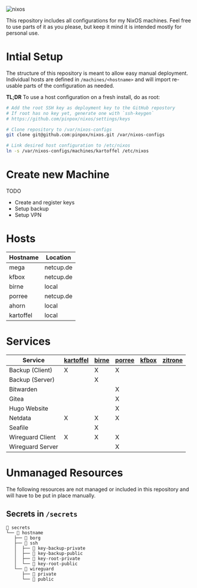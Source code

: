 ![nixos](https://socialify.git.ci/pinpox/nixos/image?description=1&descriptionEditable=My%20NixOS%20Configurations&font=Source%20Code%20Pro&forks=1&issues=1&logo=https%3A%2F%2Fpablo.tools%2Fnixoscolorful.svg&owner=1&pattern=Circuit%20Board&pulls=1&stargazers=1&theme=Light)

This repository includes all configurations for my NixOS machines. Feel free to
use parts of it as you please, but keep it mind it is intended mostly for
personal use.

# Intial Setup

The structure of this repository is meant to allow easy manual deployment.
Individual hosts are defined in `/machines/<hostname>` and will import
re-usable parts of the configuration as needed. 

**TL;DR** To use a host configuration on a fresh install, do as root:
```bash
# Add the root SSH key as deployment key to the GitHub repostory
# If root has no key yet, generate one with `ssh-keygen`
# https://github.com/pinpox/nixos/settings/keys

# Clone repository to /var/nixos-configs
git clone git@github.com:pinpox/nixos.git /var/nixos-configs

# Link desired host configuration to /etc/nixos
ln -s /var/nixos-configs/machines/kartoffel /etc/nixos
```

# Create new Machine

TODO
- Create and register keys
- Setup backup
- Setup VPN

# Hosts

| Hostname  | Location  |
|-----------|-----------|
| mega      | netcup.de |
| kfbox     | netcup.de |
| birne     | local     |
| porree    | netcup.de |
| ahorn     | local     |
| kartoffel | local     |

# Services

| Service          | [kartoffel](./machines/kartoffel) | [birne](./machines/birne) | [porree](./machines/porree) | [kfbox](./machines/kfbox) | [zitrone](./machines/zitrone) |
| --               | ---                               | ---                       | ---                         | ---                       | ---                           |
| Backup (Client)  | X                                 | X                         | X                           |                           |                               |
| Backup (Server)  |                                   | X                         |                             |                           |                               |
| Bitwarden        |                                   |                           | X                           |                           |                               |
| Gitea            |                                   |                           | X                           |                           |                               |
| Hugo Website     |                                   |                           | X                           |                           |                               |
| Netdata          | X                                 | X                         | X                           |                           |                               |
| Seafile          |                                   | X                         |                             |                           |                               |
| Wireguard Client | X                                 | X                         | X                           |                           |                               |
| Wireguard Server |                                   |                           | X                           |                           |                               |

# Unmanaged Resources

The following resources are not managed or included in this repository and will
have to be put in place manually.

## Secrets in `/secrets`
```
 secrets
└──  hostname
   ├──  borg
   ├──  ssh
   │  ├──  key-backup-private
   │  ├──  key-backup-public
   │  ├──  key-root-private
   │  └──  key-root-public
   └──  wireguard
      ├──  private
      └──  public
```
